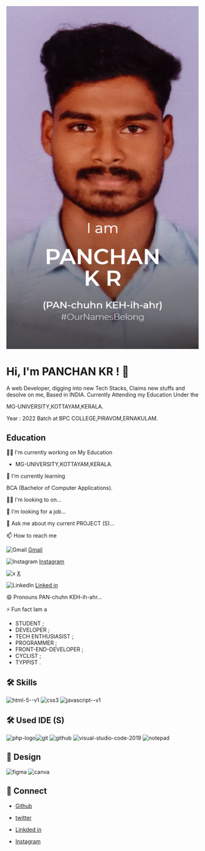 ![Profile image](./image/mainProfile.jpg)

# Hi, I'm PANCHAN KR ! 👋

A web Developer, digging into new Tech Stacks, Claims new stuffs and desolve on me,
Based in INDIA.
Currently Attending my Education Under the

MG-UNIVERSITY,KOTTAYAM,KERALA.

Year : 2022 Batch at BPC COLLEGE,PIRAVOM,ERNAKULAM.

## Education

👩‍💻 I'm currently working on My Education

- MG-UNIVERSITY,KOTTAYAM,KERALA.

🧠 I'm currently learning

BCA (Bachelor of Computer Applications).

👯‍♀️ I'm looking to on...

🤔 I'm looking for a job...

💬 Ask me about my current PROJECT (S)...

📫 How to reach me

<!-- gmail badge -->

![Gmail](https://img.shields.io/badge/Gmail-D14836?style=for-the-badge&logo=gmail&logoColor=white<LABEL>-<MESSAGE>-<COLOR>.svg) <!-- GMAIL LINK --> [Gmail](https://www.gmail.com)

  <!-- Instagram badge -->

![Instagram](https://img.shields.io/badge/Instagram-E4405F?style=for-the-badge&logo=instagram&logoColor=white<LABEL>-<MESSAGE>-<COLOR>.svg) <!-- instagram link -->[Instagram](https://www.instagram.com/pxxchxn__?utm_source=qr&igsh=am5qb3F0ZmNvd2t3)

   <!-- x badge -->

![x](https://img.shields.io/badge/x-1DA1F2?style=for-the-badge&logo=twitter&logoColor=white<LABEL>-<MESSAGE>-<COLOR>.svg) <!-- x link --> [X](https://x.com/mr_panchankr?t=auP11nM65jo6G9hcukGOJA&s=08)

   <!-- Linked in badge -->

![LinkedIn](https://img.shields.io/badge/LinkedIn-0077B5?style=for-the-badge&logo=linkedin&logoColor=white<LABEL>-<MESSAGE>-<COLOR>.svg) <!-- Linkde in --> [Linked in](https://www.linkedin.com/in/panchankr?utm_source=share&utm_campaign=share_via&utm_content=profile&utm_medium=android_app)

😄 Pronouns PAN-chuhn KEH-ih-ahr...

⚡️ Fun fact Iam a

- STUDENT ;
- DEVELOPER ;
- TECH ENTHUSIASIST ;
- PROGRAMMER ;
- FRONT-END-DEVELOPER ;
- CYCLIST ;
- TYPPIST .

## 🛠 Skills

<!-- HTML 5 -->

<img width="48" height="48" src="https://img.icons8.com/color/48/html-5--v1.png" alt="html-5--v1"/> <!-- CSS3 --> <img width="48" height="48" src="https://img.icons8.com/color/48/css3.png" alt="css3"/> <!-- JS --> <img width="48" height="48" src="https://img.icons8.com/color/48/javascript--v1.png" alt="javascript--v1"/>

## 🛠 Used IDE (S)

<img width="48" height="48" src="https://img.icons8.com/officel/50/php-logo.png" alt="php-logo"/><!-- git --><img width="48" height="48" src="https://img.icons8.com/color/48/git.png" alt="git"/> <!-- github --> <img width="48" height="48" src="https://img.icons8.com/glyph-neue/64/github.png" alt="github"/><!-- vs code --> <img width="48" height="48" src="https://img.icons8.com/fluency/48/visual-studio-code-2019.png" alt="visual-studio-code-2019"/><!-- note pad --> <img width="48" height="48" src="https://img.icons8.com/3d-fluency/50/notepad.png" alt="notepad"/>

## 🔗 Design

<!-- figma -->

<img width="48" height="48" src="https://img.icons8.com/color/48/figma.png" alt="figma"/> <!-- canva --> <img width="48" height="48" src="https://img.icons8.com/fluency/48/canva.png" alt="canva"/>

## 🔗 Connect

<!-- github -->

- [Github](https://github.com/Panchankr)

<!-- Twitter -->

- [twitter](https://x.com/mr_panchankr?t=auP11nM65jo6G9hcukGOJA&s=08)

<!-- Linked in-->

- [Linkded in](https://www.linkedin.com/in/panchankr?utm_source=share&utm_campaign=share_via&utm_content=profile&utm_medium=android_app)

<!-- Instagram -->

- [Instagram](https://www.instagram.com/pxxchxn__?utm_source=qr&igsh=am5qb3F0ZmNvd2t3)
